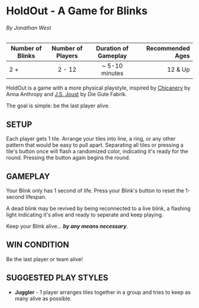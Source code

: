 # HoldOut - A Game for Blinks
###### By Jonathan West

| Number of Blinks | Number of Players | Duration of Gameplay | Recommended Ages |
|------------------|:-----------------:|:--------------------:|-----------------:|
| 2 +           | 2 - 12             |  ~ 5-10 minutes    | 12 & Up          |

HoldOut is a game with a more physical playstyle, inspired by [Chicanery](http://chicanery.auntiepixelante.com/) by Anna Anthropy and [J.S. Joust](jsjoust.com) by Die Gute Fabrik.  

The goal is simple: be the last player alive.

## SETUP

Each player gets 1 tile.  Arrange your tiles into line, a ring, or any other pattern that would be easy to pull apart.  Separating all tiles or pressing a tile's button once will flash a randomized color, indicating it's ready for the round.  Pressing the button again begins the round.


## GAMEPLAY

Your Blink only has 1 second of life.  Press your Blink's button to reset the 1-second lifespan.

A dead blink may be revived by being reconnected to a live blink, a flashing light indicating it's alive and ready to seperate and keep playing.

Keep your Blink alive... ***__by any means necessary__***.

## WIN CONDITION

Be the last player or team alive!

## SUGGESTED PLAY STYLES

* __Juggler__ - 1 player arranges tiles together in a group and tries to keep as many alive as possible.
